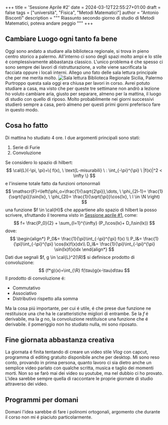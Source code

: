 +++
title = 'Sessione Aprile #2'
date = 2024-03-12T22:55:27+01:00
draft = false
tags = ["università", "Fisica", "Metodi Matematici"]
author = "Antonio Bisconti"
description = """
Riassunto secondo giorno di studio di Metodi Matematici, poteva andare peggio
"""
+++



## Cambiare Luogo ogni tanto fa bene
Oggi sono andato a studiare alla biblioteca regionale, si trova in pieno centro storico a palermo.
All'interno ci sono degli spazi molto ampi e lo stile é complessivamente abbastanza classico.
L'unico problema é che spesso ci sono sempre dei lavori di ristrutturazione, a volte viene 
sacrificata la facciata oppure i locali interni. Allego uno fato delle sala lettura principale che per 
me merita molto.
![Sala lettura Biblioteca Regionale Sicilia, Palermo](https://www.regione.sicilia.it/sites/default/files/2023-06/sala%20lettura%20biblioteca%20centrale%20regione%20siciliana_2__.jpg)
Purtroppo questa sala oggi era chiusa per lavori in corso.
Avrei potuto studiare a casa, ma visto che per queste tre settimane 
non andrò a lezione ho voluto cambiare aria, giusto per separare, almeno per la mattina,
il luogo di studio con quello di riposo. Molto probabilmente nei giorni successivi studierò 
sempre a casa, però almeno per questi primi giorni preferisco fare in questo modo.

## Cosa ho fatto
Di mattina ho studiato 4 ore. I due argomenti principali sono stati:
1. Serie di Furie 
2. Convoluzione

Se considero lo spazio di hilbert: 
$$
\cal{L}(-\pi, \pi)=\{ f(x), \  \text{L-misurabili} \ : \int_{-\pi}^{\pi} \ |f(x)|^2 < \infty \} 
$$
e l'insieme totale fatto da funzioni ortonormali 
$$
\mathscr{F}=\left(\phi_o=\frac{1}{\sqrt{2\pi}},\dots, \ \phi_{2l-1}= \frac{1}{\sqrt{\pi}}\sin{lx},  \ \phi_{2l}= \frac{1}{\sqrt{\pi}}\cos{lx}, \ l \in \N \right) 
$$
una funzione $f \in \cal{H}$ che appartiene allo spazio di hilbert la posso scrivere, sfruttando il teorema visto in [Sessione aprile #1](https://antoniobisconti.blog/post/organizzazione_esami/), come: 
$$
f= \frac{P_0}{2} + \sum_{l=1}^{\infty} (P_l\cos(lx)+ D_l\sin(lx))
$$
dove:
$$
\begin{align*}
    P_0&= \frac{1}{\pi}\int_{-\pi}^{\pi} f(x) \\
    P_l&= \frac{1}{\pi}\int_{-\pi}^{\pi} \cos(lx)f(x)dx\\
    D_l&= \frac{1}{\pi}\int_{-\pi}^{\pi} \sin(lx)f(x)dx 
\end{align*}
$$
Dati due segnali $f, g \in \cal{L}^2(\R)$ si definisce prodotto di convoluzione:
$$
(f*g)(x)=\int_{\R} f(\tau)g(x-\tau)d\tau
$$ 
Il prodotto di convoluzione é:
- Commutativo
- Associativo
- Distributivo rispetto alla somma

Ma la cosa piú importante, per cui é utile, é che prese due funzione ne restituisce una che ha le caratteristiche migliori di entrambe.
Se la $f$ é derivabile, ma la $g$ no, la convoluzione restituisce una funzione che é derivabile.
il pomeriggio non ho studiato nulla, mi sono riposato.

## Fine giornata abbastanza creativa
La giornata é finita tentando di creare un video stile _Vlog_ con capcut, programma di editing gratuito disponibile anche per desktop.
Mi sono reso conto, provando in prima persona, quanto lavoro ci sia dietro anche un semplice video parlato con qualche scritta, musica e taglio dei momenti morti.
Non so se farò mai dei video su youtube, ma nel dubbio ci ho provato. L'idea sarebbe sempre quella di raccontare le proprie giornate di studio 
attraverso dei video.

## Programmi per domani
Domani l'idea sarebbe di fare i polinomi ortogonali, argomento che durante il corso non mi é piaciuto particolarmente.

